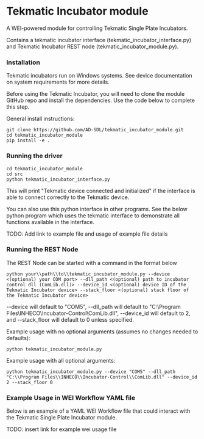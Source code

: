 # Tekmatic Incubator module

A WEI-powered module for controlling Tekmatic Single Plate Incubators.

Contains a tekmatic incubator interface (tekmatic_incubator_interface.py) and Tekmatic Incubator REST node (tekmatic_incubator_module.py).

### Installation

Tekmatic incubators run on Windows systems. See device documentation on system requirements for more details.

Before using the Tekmatic Incubator, you will need to clone the module GitHub repo and install the dependencies. Use the code below to complete this step.

General install instructions:

    git clone https://github.com/AD-SDL/tekmatic_incubator_module.git
    cd tekmatic_incubator_module
    pip install -e .

### Running the driver

    cd tekmatic_incubator_module
    cd src
    python tekmatic_incubator_interface.py

This will print "Tekmatic device connected and initialized" if the interface is able to connect correctly to the Tekmatic device.

You can also use this python interface in other programs. See the below python program which uses the tekmatic interface to demonstrate all functions available in the interface.

TODO: Add link to example file and usage of example file details


### Running the REST Node

The REST Node can be started with a command in the format below

    python your\\path\\to\\tekmatic_incubator_module.py --device <(optional) your COM port> --dll_path <(optional) path to incubator control dll (ComLib.dll)> --device_id <(optional) device ID of the Tekmatic Incubator device> --stack_floor <(optional) stack floor of the Tekmatic Incubator device>

--device will default to "COM5", --dll_path will default to "C:\\Program Files\\INHECO\\Incubator-Control\\ComLib.dll", --device_id will default to 2, and
--stack_floor will default to 0 unless specified.

Example usage with no optional arguments (assumes no changes needed to defaults):

    python tekmatic_incubator_module.py


Example usage with all optional arguments:

    python tekmatic_incubator_module.py --device "COM5" --dll_path "C:\\Program Files\\INHECO\\Incubator-Control\\ComLib.dll" --device_id 2 --stack_floor 0


### Example Usage in WEI Workflow YAML file

Below is an example of a YAML WEI Workflow file that could interact with the Tekmatic Single Plate Incubator module.

TODO: insert link for example wei usage file
